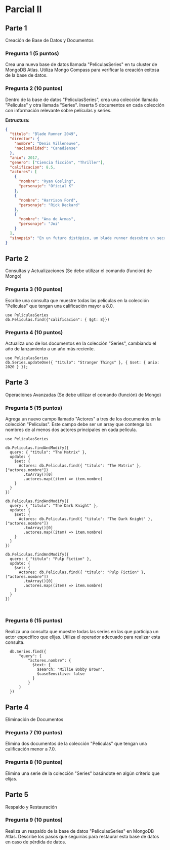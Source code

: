# Parcial II

## Parte 1

  Creación de Base de Datos y Documentos

### Pregunta 1 (5 puntos)

   Crea una nueva base de datos llamada "PeliculasSeries" en tu cluster de MongoDB Atlas. Utiliza Mongo Compass para verificar la creación exitosa de la base de datos.

### Pregunta 2 (10 puntos)

  Dentro de la base de datos "PeliculasSeries", crea una colección llamada "Peliculas" y otra llamada "Series". Inserta 5 documentos en cada colección con información relevante sobre películas y series.

  **Estructura:**

```JSON
{
  "titulo": "Blade Runner 2049",
  "director": {
    "nombre": "Denis Villeneuve",
    "nacionalidad": "Canadiense"
  },
  "anio": 2017,
  "genero": ["Ciencia ficción", "Thriller"],
  "calificacion": 8.5,
  "actores": [
    {
      "nombre": "Ryan Gosling",
      "personaje": "Oficial K"
    },
    {
      "nombre": "Harrison Ford",
      "personaje": "Rick Deckard"
    },
    {
      "nombre": "Ana de Armas",
      "personaje": "Joi"
    }
  ],
  "sinopsis": "En un futuro distópico, un blade runner descubre un secreto que podría sumir a la sociedad en el caos."
}

```

## Parte 2

  Consultas y Actualizaciones (Se debe utilizar el comando (función) de Mongo)

### Pregunta 3 (10 puntos)

  Escribe una consulta que muestre todas las películas en la colección "Peliculas" que tengan una calificación mayor a 8.0.

  ```SHELL
  use PeliculasSeries
  db.Peliculas.find({"calificacion": { $gt: 8}})

  ```

### Pregunta 4 (10 puntos)

  Actualiza uno de los documentos en la colección "Series", cambiando el año de lanzamiento a un año más reciente.

  ```SHELL
  use PeliculasSeries
  db.Series.updateOne({ "titulo": "Stranger Things" }, { $set: { anio: 2020 } });

  ```

## Parte 3

  Operaciones Avanzadas (Se debe utilizar el comando (función) de Mongo)

### Pregunta 5 (15 puntos)

  Agrega un nuevo campo llamado "Actores" a tres de los documentos en la colección "Peliculas". Este campo debe ser un array que contenga los nombres de al menos dos actores principales en cada película.
  
  ```SHELL
  use PeliculasSeries

  db.Peliculas.findAndModify({
    query: { "titulo": "The Matrix" },
    update: {
      $set: {
        Actores: db.Peliculas.find({ "titulo": "The Matrix" }, ["actores.nombre"])
          .toArray()[0]
          .actores.map((item) => item.nombre)
      }
    }
  })
  
  db.Peliculas.findAndModify({
    query: { "titulo": "The Dark Knight" },
    update: {
      $set: {
        Actores: db.Peliculas.find({ "titulo": "The Dark Knight" }, ["actores.nombre"])
          .toArray()[0]
          .actores.map((item) => item.nombre)
      }
    }
  })

  db.Peliculas.findAndModify({
    query: { "titulo": "Pulp Fiction" },
    update: {
      $set: {
        Actores: db.Peliculas.find({ "titulo": "Pulp Fiction" }, ["actores.nombre"])
          .toArray()[0]
          .actores.map((item) => item.nombre)
      }
    }
  })



  ```

### Pregunta 6 (15 puntos)

  Realiza una consulta que muestre todas las series en las que participa un actor específico que elijas. Utiliza el operador adecuado para realizar esta consulta.

  ```SHELL
    db.Series.find({ 
        "query": {
            "actores.nombre": {
              $text: { 
                $search: "Millie Bobby Brown", 
                $caseSensitive: false
              } 
            }
        } 
    })
  
  ```

## Parte 4

  Eliminación de Documentos

### Pregunta 7 (10 puntos)

  Elimina dos documentos de la colección "Peliculas" que tengan una calificación menor a 7.0.

### Pregunta 8 (10 puntos)

  Elimina una serie de la colección "Series" basándote en algún criterio que elijas.

## Parte 5

  Respaldo y Restauración

### Pregunta 9 (10 puntos)

  Realiza un respaldo de la base de datos "PeliculasSeries" en MongoDB Atlas. Describe los pasos que seguirías para restaurar esta base de datos en caso de pérdida de datos.
